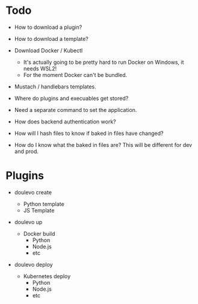 # Todo

- How to download a plugin?
- How to download a template?
- Download Docker / Kubectl
  - It's actually going to be pretty hard to run Docker on Windows, it needs WSL2!
  - For the moment Docker can't be bundled.
- Mustach /  handlebars templates.
- Where do plugins and execuables get stored?
- Need a separate command to set the application.
- How does backend authentication work?

- How will I hash files to know if baked in files have changed?
- How do I know what the baked in files are? This will be different for dev and prod.


# Plugins

- doulevo create

    - Python template
    - JS Template


- doulevo up

    - Docker build
      - Python
      - Node.js
      - etc


- doulevo deploy

    - Kubernetes deploy
      - Python
      - Node.js
      - etc